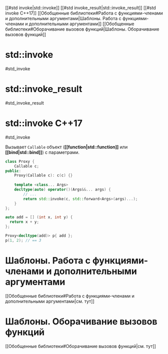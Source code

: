 
[[#std invoke|std::invoke]]
[[#std invoke_result|std::invoke_result]]
[[#std invoke C++17]]
[[Обобщенные библиотеки#Работа с функциями-членами и дополнительными аргументами|Шаблоны. Работа с функциями-членами и дополнительными аргументами]]
[[Обобщенные библиотеки#Оборачивание вызовов функций|Шаблоны. Оборачивание вызовов функций]]

# std::invoke
#std_invoke

# std::invoke_result
#std_invoke_result

# std::invoke C++17
#std_invoke

Вызывает `Callable` объект (**[[function|std::function]]** или **[[bind|std::bind]]**) с параметрами.
```c++
class Proxy {
    Callable c;
public:
    Proxy(Callable c): c(c) {}
    
    template <class... Args>
    decltype(auto) operator()(Args&&... args) {
        // ...
        return std::invoke(c, std::forward<Args>(args)...);
    }
};

auto add = [] (int x, int y) {
  return x + y;
};

Proxy<decltype(add)> p{ add };
p(1, 2); // == 3
```

# Шаблоны. Работа с функциями-членами и дополнительными аргументами

[[Обобщенные библиотеки#Работа с функциями-членами и дополнительными аргументами|см. тут]]

# Шаблоны. Оборачивание вызовов функций

[[Обобщенные библиотеки#Оборачивание вызовов функций|см. тут]]
